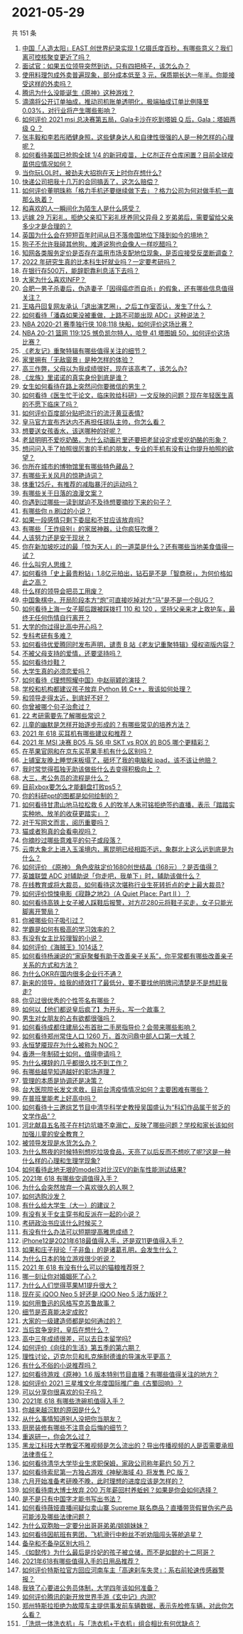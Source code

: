 # 2021-05-29

共 151 条

<!-- BEGIN -->
<!-- 最后更新时间 Sat May 29 2021 18:32:53 GMT+0800 (China Standard Time) -->

1. [中国「人造太阳」EAST 创世界纪录实现 1
   亿摄氏度百秒，有哪些意义？我们离可控核聚变更近了吗？](https://www.zhihu.com/question/461890685)
2. [面试官：如果五位领导突然到访，只有四把椅子，该怎么办？](https://www.zhihu.com/question/456412666)
3. [使用料理包成外卖普遍现象，部分成本低至 3
   元，保质期长达一年半。你能接受这样的外卖吗？](https://www.zhihu.com/question/461747523)
4. [腾讯为什么没能诞生《原神》这种游戏？](https://www.zhihu.com/question/461277286)
5. [滴滴将公开订单抽成，推动司机账单透明化，极端抽成订单比例降至
   0.03%，对行业将产生哪些影响？](https://www.zhihu.com/question/461562442)
6. [如何评价 2021 msi 总决赛第五局，Gala卡沙在吃到塔姆 Q 后，Gala：塔姆两级 Q
   ？](https://www.zhihu.com/question/461780557)
7. [张丰毅和李若彤晒健身照，这些健身达人和自律性很强的人是一种怎样的心理呢？](https://www.zhihu.com/question/459415948)
8. [如何看待美国已抢购全球 1/4
   的新冠疫苗，上亿剂正在仓库闲置？目前全球疫苗供应情况如何？](https://www.zhihu.com/question/460152630)
9. [当你玩LOL时，被劲夫大招抱在天上时你在想什么?](https://www.zhihu.com/question/461534135)
10. [快递公司把我十几万的合同搞丢了，这怎么赔偿？](https://www.zhihu.com/question/374980406)
11. [如何评价董明珠称「格力手机还要继续做下去」？格力公司为何对做手机一直那么执着？](https://www.zhihu.com/question/461458064)
12. [和喜欢的人一瞬间化为陌生人是什么感受？](https://www.zhihu.com/question/459630249)
13. [远嫁 29 万彩礼，拒绝父亲扣下彩礼抚养同父异母 2
    岁弟弟后，需要留给父亲多少才是合理的？](https://www.zhihu.com/question/461285207)
14. [英国为什么会在短短百年时间从日不落帝国地位下降到如今的境地？](https://www.zhihu.com/question/458600603)
15. [狗子不允许我碰其他狗，难道说狗也会像人一样吃醋吗？](https://www.zhihu.com/question/461721289)
16. [知网各类服务定价是否存在滥用市场支配地位现象，是否应接受反垄断调查？](https://www.zhihu.com/question/461638628)
17. [2022 年研究生真的比本科生好就业吗？一定要考研吗？](https://www.zhihu.com/question/461310407)
18. [在银行存500万，能辞职靠利息活下去吗？](https://www.zhihu.com/question/347518117)
19. [大家为什么喜欢INFP？](https://www.zhihu.com/question/459248603)
20. [合肥一男子杀妻后，伪造妻子「因得癌症而自杀」的假象，还有哪些信息值得关注？](https://www.zhihu.com/question/461886353)
21. [王珞丹回复网友承认「退出演艺圈」，之后工作室否认，发生了什么？](https://www.zhihu.com/question/461310414)
22. [如何看待「潘森如果没被重做，上路不可能出现 ADC」这种说法？](https://www.zhihu.com/question/457008736)
23. [NBA 2020-21 赛季独行侠 108:118
    快船，如何评价这场比赛？](https://www.zhihu.com/question/461983003)
24. [NBA 20-21 篮网 119:125 憾负凯尔特人，哈登 41 塔图姆
    50，如何评价这场比赛？](https://www.zhihu.com/question/461978153)
25. [《老友记》重聚特辑有哪些值得关注的细节？](https://www.zhihu.com/question/461644828)
26. [家里拥有「无敌窗景」是种怎样的体验？](https://www.zhihu.com/question/459289624)
27. [高三作弊，父母以为我成绩很好，现在该高考了，该怎么办?](https://www.zhihu.com/question/461546823)
28. [《龙族》里诺诺的真实身份到底是谁？](https://www.zhihu.com/question/40568999)
29. [女生如何看待在路上突然问你要微信的男生？](https://www.zhihu.com/question/320105658)
30. [如何看待《医生忙于论文，临床败给科研》一文反映的问题？现在年轻医生真的不愿下临床了吗？](https://www.zhihu.com/question/461624396)
31. [如何评价百度部分贴吧流行的流汗黄豆表情?](https://www.zhihu.com/question/431951953)
32. [皇马官方宣布齐达内不再担任球队主帅，你怎么看？](https://www.zhihu.com/question/461715792)
33. [想要送女孩香水，该送哪种的好呢？](https://www.zhihu.com/question/453625396)
34. [老鼠明明不爱吃奶酪，为什么动画片里还要把老鼠设定成爱吃奶酪的形象？](https://www.zhihu.com/question/454363021)
35. [想问问入手了拍照很厉害的手机的朋友，专业的手机有没有让你提升拍照的欲望？](https://www.zhihu.com/question/456656210)
36. [你所在城市的博物馆里有哪些特色藏品？](https://www.zhihu.com/question/460151762)
37. [有哪些无关风月的惊艳诗词？](https://www.zhihu.com/question/454234983)
38. [体重125斤，有推荐的减脂暴汗的运动吗？](https://www.zhihu.com/question/459003254)
39. [有哪些关于日落的浪漫文案？](https://www.zhihu.com/question/388254765)
40. [你遇到过哪些一读到就迫不及待想要摘抄下来的句子？](https://www.zhihu.com/question/456839676)
41. [有哪些你 n 刷过的小说？](https://www.zhihu.com/question/440277669)
42. [如果一段感情只剩下委屈和不甘应该放弃吗?](https://www.zhihu.com/question/458263699)
43. [有哪些「王炸级别」的家居神器，让你疯狂吹爆？](https://www.zhihu.com/question/434514475)
44. [人该努力还是安于现状？](https://www.zhihu.com/question/459993654)
45. [你在新加坡吃过的最「惊为天人」的一道菜是什么？还有哪些当地美食值得一试？](https://www.zhihu.com/question/460654147)
46. [什么叫穷人思维？](https://www.zhihu.com/question/458970752)
47. [如何看待「史上最贵粉钻」1.8亿元拍出，钻石是不是「智商税」，为何价格如此之高？](https://www.zhihu.com/question/461615316)
48. [什么样的领导会把员工用废？](https://www.zhihu.com/question/456420261)
49. [中国象棋中，开局阶段本方“炮”可直接吃掉对方“马”是不是一个BUG？](https://www.zhihu.com/question/41478929)
50. [如何看待上海一女子脚后跟被踩拨打 110 和 120
    ，坚持父亲来才上救护车，最终无任何伤情自行离开？](https://www.zhihu.com/question/461492198)
51. [大学的你过得比高中开心吗？](https://www.zhihu.com/question/460249323)
52. [专科考研有多难？](https://www.zhihu.com/question/41125965)
53. [如何看待优爱腾同时发布声明，谴责 B
    站《老友记重聚特辑》侵权盗版内容？](https://www.zhihu.com/question/461879768)
54. [不被父母支持的爱情，还要坚持吗？](https://www.zhihu.com/question/461036682)
55. [如何看待炒鞋？](https://www.zhihu.com/question/318553258)
56. [大学生真的必须恋爱吗？](https://www.zhihu.com/question/460593007)
57. [如何看待《理想照耀中国》中赵丽颖的演技？](https://www.zhihu.com/question/461761569)
58. [学校和机构都建议孩子放弃 Python 转
    C++，我该如何处理？](https://www.zhihu.com/question/460432138)
59. [和领导走得太近，到底好不好？](https://www.zhihu.com/question/435265697)
60. [你曾被哪个句子治愈过？](https://www.zhihu.com/question/454759562)
61. [22 考研需要先了解哪些常识？](https://www.zhihu.com/question/461846241)
62. [儿童的幽默是怎样开始逐步形成的？有哪些常见的培养方法？](https://www.zhihu.com/question/21925549)
63. [2021 年 618 买耳机有哪些建议和推荐？](https://www.zhihu.com/question/461465871)
64. [2021 年 MSI 决赛 BO5 与 S6 中 SKT vs ROX 的 BO5
    哪个更精彩？](https://www.zhihu.com/question/461317945)
65. [在苹果官网和在京东买苹果手机有什么区别吗？](https://www.zhihu.com/question/381430800)
66. [上铺室友晚上睡觉床板塌了，砸坏了我的电脑和
    ipad，该不该让他赔？](https://www.zhihu.com/question/460572374)
67. [我时常觉得孤独无助该做些什么去变得积极向上 ？](https://www.zhihu.com/question/460648517)
68. [大三，考公务员的流程是什么？](https://www.zhihu.com/question/421404115)
69. [目前xbox要怎么才能翻盘打败ps5？](https://www.zhihu.com/question/461868548)
70. [你的科研ppt的图都是如何绘制的？](https://www.zhihu.com/question/353575061)
71. [如何看待甘肃山地马拉松救 6
    人的牧羊人朱可铭拒绝签约直播，表示「踏踏实实种地、放羊的收获更踏实」？](https://www.zhihu.com/question/461751615)
72. [对于写网文而言，阅历重要吗？](https://www.zhihu.com/question/454727444)
73. [猫或者狗真的会看电视吗？](https://www.zhihu.com/question/31559547)
74. [你摘抄过哪些意难平的句子或段落？](https://www.zhihu.com/question/430494155)
75. [云南大象北上进入玉溪境内，离昆明已经相距不远，象群北上这么远到底是为什么？](https://www.zhihu.com/question/461780294)
76. [如何评价 《原神》
    角色皮肤定价1680创世结晶（168元）？是否值得？](https://www.zhihu.com/question/461933175)
77. [英雄联盟 ADC 对辅助说「你走吧，我单下」时，辅助该做什么？](https://www.zhihu.com/question/461571906)
78. [在线教育或将大裁员，如何看待这次堪称行业生死转折点的史上最大裁员?](https://www.zhihu.com/question/461837840)
79. [如何评价惊悚电影《寂静之地2》（A Quiet Place: Part II
    ）？](https://www.zhihu.com/question/370601326)
80. [如何看待高铁上女子被人踩鞋后报警，对方花280元将鞋子买走，女子只能光脚离开警局？](https://www.zhihu.com/question/461397187)
81. [你被哪些句子吸引过？](https://www.zhihu.com/question/459118104)
82. [学霸是如何有极高的学习效率的？](https://www.zhihu.com/question/366475943)
83. [有没有女主比较理智的小说？](https://www.zhihu.com/question/364191258)
84. [如何评价《海贼王》1014话？](https://www.zhihu.com/question/461557016)
85. [如何看待杨澜说的“家庭聚餐有助于改善亲子关系”，你平常都有哪些改善亲子关系的方式和方法？](https://www.zhihu.com/question/461641332)
86. [为什么OKR在国内很多企业行不通？](https://www.zhihu.com/question/275003705)
87. [新来的领导，给我的绩效打了最低分，要不要找他明牌问清楚是不是想赶我走?](https://www.zhihu.com/question/454250798)
88. [你见过很优秀的个性签名有哪些？](https://www.zhihu.com/question/265584312)
89. [如何以【他们都说皇后疯了】为开头，写一个故事？](https://www.zhihu.com/question/402735460)
90. [男生对女朋友的占有欲都很强吗？](https://www.zhihu.com/question/332142062)
91. [如何看待成都住建局公布首批二手房指导价？会带来哪些影响？](https://www.zhihu.com/question/461860619)
92. [如何看待郑州常住人口 1260 万，首次问鼎中部人口第一大城？](https://www.zhihu.com/question/461641467)
93. [永恒梦魇现在为什么被称为 NOC？](https://www.zhihu.com/question/282834520)
94. [香港一年制硕士如何，值得申请吗？](https://www.zhihu.com/question/328725210)
95. [为什么裸辞的几乎都很久找不到工作？](https://www.zhihu.com/question/430872977)
96. [有哪些越早知道越好的职场道理？](https://www.zhihu.com/question/440192492)
97. [管理的本质是协调还是决策？](https://www.zhihu.com/question/453320234)
98. [台大医院院长发文求救，目前台湾疫情情况如何？主要困难有哪些？](https://www.zhihu.com/question/461718906)
99. [在普班里能考上好高中吗？](https://www.zhihu.com/question/461217311)
100. [如何看待十三邀综艺节目中清华科学史教授吴国盛认为“科幻作品属于贫乏的文学作品”？](https://www.zhihu.com/question/461687691)
101. [河北献县五名孩子在村边坑塘不幸溺亡，反映了哪些问题？学校和家长该如何加强儿童的安全教育？](https://www.zhihu.com/question/460922649)
102. [被领导发现是水货怎么办？](https://www.zhihu.com/question/449779149)
103. [为什么熬夜的时候特别想吃垃圾食品，天亮了以后反而不想吃了呢?这是一种什么样的心理和生理学现象?](https://www.zhihu.com/question/461602496)
104. [如何看待此地无垠的model3对比汉EV的新车性能测试结果?](https://www.zhihu.com/question/461659083)
105. [2021年 618 有哪些空调值得入手？](https://www.zhihu.com/question/457255328)
106. [为什么会突然放弃一个喜欢很久的人啊？](https://www.zhihu.com/question/460720687)
107. [如何选购沙发？](https://www.zhihu.com/question/21234862)
108. [有什么给大学生（大一）的建议？](https://www.zhihu.com/question/454325478)
109. [有没有关于女主穿书和反派在一起的小说？](https://www.zhihu.com/question/373863774)
110. [考研政治书应该什么时候买？](https://www.zhihu.com/question/454824118)
111. [有没有什么办法可以短期提高雅思成绩？](https://www.zhihu.com/question/428867238)
112. [iPhone12是2021年618最值得入手，还是双11更值得入手？](https://www.zhihu.com/question/457788834)
113. [如果和庄子辩论「子非鱼」的是诸葛孔明，会发生什么？](https://www.zhihu.com/question/37365778)
114. [为什么日本的独立游戏很少听说？](https://www.zhihu.com/question/461643976)
115. [2021 年 618 有没有什么可以的猫粮推荐呀？](https://www.zhihu.com/question/455949023)
116. [哪一刻让你对婚姻死了心？](https://www.zhihu.com/question/311171163)
117. [为什么人们觉得苹果M1提升很大？](https://www.zhihu.com/question/461342293)
118. [现在买 iQOO Neo 5 好还是 iQOO Neo 5
     活力版好？](https://www.zhihu.com/question/459079821)
119. [如何用鲁迅的风格写克苏鲁故事？](https://www.zhihu.com/question/68136237)
120. [细节是否真能决定成败?](https://www.zhihu.com/question/461706209)
121. [大家的一级建造师都是如何通过的？](https://www.zhihu.com/question/446875392)
122. [当后宫争宠时，皇后在想什么？](https://www.zhihu.com/question/453175790)
123. [高中三年成绩很差，可以去日本留学吗?](https://www.zhihu.com/question/455422060)
124. [如何评价《向往的生活》第五季的第六期？](https://www.zhihu.com/question/461905165)
125. [理性讨论，迈克尔贝和扎克施耐德谁的导演水平更高？](https://www.zhihu.com/question/461544127)
126. [有什么不俗的小说推荐吗？](https://www.zhihu.com/question/433483283)
127. [如何看待游戏《原神》1.6
     版本特别节目直播？有哪些值得关注的地方？](https://www.zhihu.com/question/461839789)
128. [如何评价 2021 三星堆文化年度国际推广曲《古蜀回响》？](https://www.zhihu.com/question/461933253)
129. [可以分享你很喜欢的句子吗？](https://www.zhihu.com/question/455721542)
130. [2021年 618 有哪些洗碗机值得入手？](https://www.zhihu.com/question/457255383)
131. [你越来越沉默的原因是什么?](https://www.zhihu.com/question/412546017)
132. [从什么事情知道别人没把你当朋友？](https://www.zhihu.com/question/360519545)
133. [厨房装修有哪些不注意会后悔的细节？](https://www.zhihu.com/question/340540614)
134. [重返研一，你会怎么过？](https://www.zhihu.com/question/351675467)
135. [黑龙江科技大学教室不雅视频是怎么流出的？导出传播视频的人是否需要承担法律责任？](https://www.zhihu.com/question/461646094)
136. [如何看待清华大学毕业生求职保姆，家政公司称年薪约 50 万？](https://www.zhihu.com/question/461763906)
137. [如何看待索尼第一方独占游戏《神秘海域 4》将发售 PC 版？](https://www.zhihu.com/question/461623742)
138. [六月开始准备考研晚不晚，此时理想的进度应该是怎样的？](https://www.zhihu.com/question/397607227)
139. [如何看待南大博士放弃 200
     万年薪回村养蚯蚓？如果是你会如何选择？](https://www.zhihu.com/question/461644691)
140. [是不是只有中国字才能书写出书法？](https://www.zhihu.com/question/453735972)
141. [如何看待薇娅直播间疑似卖山寨 Supreme
     联名商品？直播带货假冒伪劣产品可能涉及哪些法律问题？](https://www.zhihu.com/question/460636279)
142. [为什么双胞胎一定要分出哥哥弟弟/姐姐妹妹？](https://www.zhihu.com/question/40577784)
143. [如何看待因航班有男团，飞机滑行中粉丝不听劝阻闯头等舱追星？](https://www.zhihu.com/question/461634572)
144. [备孕和不备孕区别大吗？](https://www.zhihu.com/question/438113905)
145. [《如懿传》为什么最后是炩妃的孩子被立储，而不是如懿的十二阿哥？](https://www.zhihu.com/question/400574419)
146. [2021年618有哪些值得入手的日用品推荐？](https://www.zhihu.com/question/460708555)
147. [如何评价特斯拉官方回应河南车主「高速刹车失灵」：系右前轮速传感器警报？](https://www.zhihu.com/question/461826911)
148. [我铁了心要进公务员体制，大学四年该如何准备？](https://www.zhihu.com/question/445991615)
149. [如何评价腾讯的新开放世界手游《玄中记》内测?](https://www.zhihu.com/question/460514093)
150. [郑州特斯拉拒绝为故障车主提供事发前车辆数据，表示先检修车辆，对此你怎么看？](https://www.zhihu.com/question/461683066)
151. [「洗烘一体洗衣机」与「洗衣机+干衣机」组合相比有何优缺点？](https://www.zhihu.com/question/22223247)

<!-- END -->
